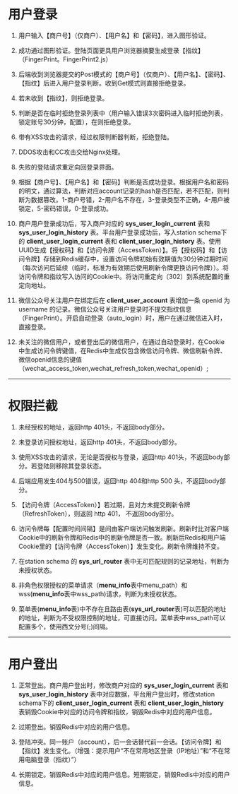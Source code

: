 # 用户登录 #

1. 用户输入【商户号】（仅商户）、【用户名】和【密码】，进入图形验证。

2. 成功通过图形验证。登陆页面更具用户浏览器摘要生成登录【指纹】（FingerPrint。FingerPrint2.js）

3. 后端收到浏览器提交的Post模式的【商户号】（仅商户）、【用户名】、【密码】、【指纹】后进入用户登录判断。收到Get模式则直接拒绝登录。

4. 若未收到【指纹】，则拒绝登录。

5. 判断是否在临时拒绝登录列表中（用户输入错误3次密码进入临时拒绝列表，锁定账号30分钟，配置），在则拒绝登录。

6. 带有XSS攻击的请求，经过权限判断器判断，拒绝登陆。

7. DDOS攻击和CC攻击交给Nginx处理。

8. 失败的登陆请求重定向回登录界面。

9. 根据【商户号】、【用户名】和【密码】判断是否成功登录。根据用户名和密码的明文，通过算法，判断对应account记录的hash是否匹配，若不匹配，则判断为数据篡改。1-商户号错，2-用户名不存在，3-登录类型不正确，4-用户被锁定，5-密码错误，0-登录成功。

10. 商户用户登录成功后，写入商户对应的 **sys_user_login_current** 表和 **sys_user_login_history** 表。平台用户登录成功后，写入station schema下的 **client_user_login_current** 表和 **client_user_login_history** 表。使用UUID生成【授权码】和【访问令牌（AccessToken）】。将【授权码】和【访问令牌】存储到Redis缓存中，设置访问令牌初始有效期值为30分钟过期时间（每次访问后延续（临时，标准为有效期后使用刷新令牌更换访问令牌））。将访问令牌和指纹写入访问的Cookie中。将访问重定向（302）到系统配置的重定向地址。

11. 微信公众号关注用户在绑定后在 **client_user_account** 表增加一条 openid 为 username 的记录。微信公众号关注用户登录时不提交指纹信息（FingerPrint）。开启自动登录（auto_login）时，用户在通过微信进入时，直接登录。

12. 未关注的微信用户，或者登出后的微信用户，在通过自动登录时，在Cookie中生成访问令牌键值，在Redis中生成仅包含微信访问令牌、微信刷新令牌、微信openid信息的键值（wechat_access_token,wechat_refresh_token,wechat_openid）;
---
# 权限拦截 #

1. 未经授权的地址，返回http 401头，不返回body部分。

2. 未登录访问授权地址，返回http 401头，不返回body部分。

3. 使用XSS攻击的请求，无论是否授权与登录，返回http 401头，不返回body部分。若登陆则移除其登录状态。

4. 后端应用发生404与500错误，返回http 404和http 500 头，不返回body部分。

5. 【访问令牌（AccessToken）】若过期，且对方未提交刷新令牌（RefreshToken），则返回   http 401， 不返回body部分。

6. 访问令牌每【配置时间间隔】是间由客户端访问触发刷新。刷新时比对客户端Cookie中的刷新令牌和Redis中的刷新令牌是否一致。刷新后Redis和用户端Cookie里的【访问令牌（AccessToken）】发生变化。刷新令牌维持不变。

7. 在station schema 的 **sys_url_router** 表中无可匹配规则的记录地址，判断为未授权状态。

8. 非角色权限授权的菜单请求（**menu_info**表中menu_path）和wss(**menu_info**表中wss_path)请求，判断为未授权状态。

9. 菜单表(**menu_info**表)中不存在且路由表(**sys_url_router**表)可以匹配的地址的地址，判断为不受权限控制的地址，可直接访问。菜单表中wss_path可以配置多个，使用西文分号(;)间隔。

---
# 用户登出 #

1. 正常登出。商户用户登出时，修改商户对应的 **sys_user_login_current** 表和 **sys_user_login_history** 表中对应数据，平台用户登出时，修改station schema下的 **client_user_login_current** 表和 **client_user_login_history** 表销毁Cookie中对应的访问令牌和指纹，销毁Redis中对应的用户信息。

2. 过期登出。销毁Redis中对应的用户信息。

3. 登陆冲突。同一账户（account），后一会话替代前一会话。【访问令牌】和【指纹】发生变化。（增强：提示用户“不在常用地区登录（IP地址）”和“不在常用电脑登录（指纹）”）

4. 长期锁定。销毁Redis中对应的用户信息。短期锁定，销毁Redis中对应的用户信息。
